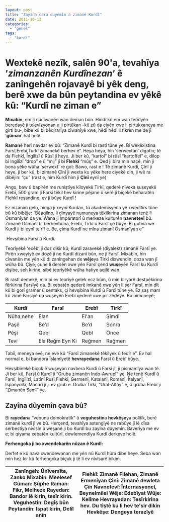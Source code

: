 ```yaml
---
layout: post
title: "Zayîna cara duyemîn a zimanê Kurdî"
date: 2011-10-12
categories: 
  - "genel"
tags: 
  - "kurdi"
---
```


# Wextekê nezîk, salên 90'a, tevahîya ’_zimanzanên Kurdînezan_’ ê **zanîngeh**ên rojavayê bi yêk deng, berê xwe da bûn **peytandin**a ev yêkê kû: “Kurdî ne ziman e”

  

**Mixabin**, em jî nucîwanên wan deman bûn. Hindî kû em wan teorîyên beredayê ji televîzyonan u ji pirtûkan -kû zû da ciyên xwe li pirtukxaneya me girti bu-, bibe kû bi bêqirarîya cîwanîyê xwe, hêdî hêdî li fikrên me de jî ’**gûman**’ hat holê.

  

**Raman**ê herî navdar ev bû: “Zimanê Kurdî bi rastî tûne ye. Bi wêkêxistina Farsî,Erebî,Turkî zimanekê berhev e”. Heya heya, hin ‘serwextan’ digotin; tê da Flehkî, Îngîlîzî û Rûsî jî heye. Ji ber kû, “kartol” bi rûsî “kartoffel” e, dilop bi Ingîlîzî “drop” e û “mij” jî bi **Flehkî** “mûş” e. Qed ji bîra min naçê, min ji bona yêke wûha 'serwext’ re got: Bawo, rast e ! Tê zimanê Kurdî, Çînî ji heye, ji ber kû, bi zimanê Çînî ji wexta ku yêke here ciyekê din, ji wê ra dibêjin: “çu” (rast e, him Kurdî him ji **Çînî** eynî ye)

  

Ango, baw û bapîrên me runiştîye kîloyekê Tirkî, qederê nîveka şuşeyekê Erebî, 500 gram jî Farsî têkil hev kirine pêjane û serê jî biçekê beharatên Flehkî reşandine, ev ji bûye Kurdî !

  

Ez nizanim gelo, hinga ji xeynî Kurdan, tû akademîsyena yê xwedîtirs tûne bû kû bibêje: “Bêaqîlno, li dinyayê numuneya têkilkirina zimanan tenê li Osmanîyan da ye. Wana ji Împaratorî û merkeze kulturên **navnetevî** bû. Zimanê Osmanî bi berhevbûna, Erebî, Tirkî û Farsî çê bûye. Bi gotina we Kurdî ji bi eynî te'rîf e. Be, çima Kurdî ne mîna zimanî Osmanîyan e”

  

 Hevşibîna Farsî û Kurdî.

  

Teorîyekê 'ecêb’ jî doz dikir kû; Kurdî zaravekê (dîyalekt) zimanê Farsî ye. Pirên xweyîyê ev dozê jî ne Kurdî dizanî bûn, ne jî Farsî. Mixabin, hin cîwanên me yên kû di zanîngehan de **wêje**ya Tirkî dixwendin, doza wan jî wûha bû. Çîye, çune li dersên xwe yên Farsî çend **wuşe**yên Farsî ku Kurdî dişibe, seh kirine, sibê teorîyêkê wûha hatiye aqilê wan.

  

Bi rastî demekê, min bi ev teorîyê gelek ecz bûm, û min biryarê destpêkirina fêrkirina Farsîyê da. Bi xebatên qederê imkanê xwe yên li ser Farsî, min dît kû bi gorî gramer û sentaks, çi hevşibîna Kurdî û Farsî tûne ye. Ez şaş mam kû zimê Farsîyê da wuşeyên Erebî qederê xwe pir zêdeye. Bo nimuneyê;

  
  
  
  
  
  
  
  
  
  
  
  
  
  
  
  
  
  
  
  
  
  
  
  
  
  
  
  
  
  
  
  
  
  
  

|     **Kurdî**      |     **Farsî**      |     **Erebî**      |     **Tirkî**      |
| --- | --- | --- | --- |
|     Nûha,nehe      |     Elan      |     El'an      |     Şimdi      |
|     Paşê      |     Be’d      |     Be’d      |     Sonra      |
|     Pêşî      |     Qebl      |     Qebl      |     Önce      |
|     Tevi      |     Ela Reğm Eyn Ki      |     Reğmen      |     Rağmen      |

  

  
  

  

Tabîî, meneya evê, ne eve kû “Farsî zimanekê têkîlyek û feqîr e”. Ev hal normal e, bi bandora Îslamîyetê **hevrayedana** Farsî û Erebî bûye.

  

Hevşibînekê biçuk ê wuşeyan navbera Kurdî û Farsî jî, ji pismamîya wan tê. Ji ber kû, Farsî û Kurdî ji “Gruba zimanên Indo-Awrupî” ye. Ne tenê Kurdî û Farsî, Ingîlîzî, Latînî,Rusî,Flehkî, Germenî, Katalanî, Romanî, Îtalyanî, Ispanyolkî, Macarî ji ji ev grub e. Gruba Tirkî, “Ural-Altay” e, û grûba Erebî ji “Zimanên Samî” ye.

  
  

## **Zayîna dûyemîn çava bû?**

  
  

Bi **rayedan**a “vebuna demokratîk” û **veguhestin**a **hevkêşe**ya polîtîk, berê zimanê kurdî jî ve bû. Herçend, tevahîya astengîyê ne rabûye jî lê dîsa serbestîya nivîsîn û weşanê ji bo Kurdî bu zayîna dûyemîn. Baverîya me ev e; bi qiyama xebatên kultûrî, dewlemendîya Kurdî derkeve holê.

  

  
  

  

**Ferhengoka ji bo xwendekarên nûzan ê Kurdî:**

  

Derfet e kû nava xwendewanan me yên nû Kurdî hûra dibe heye. Seba wan min hez kir kû ferhengoka biçuk ji tê li ev nîvîsarê bikim.

  
  
  
  
  
  
  
  
  

|     Zanîngeh: Ûnîversîte, Zanko      Mixabin: Meelesef      Gûman: Şûphe      Raman: Fikr, Melheze      Rayedan: Bandor lê kirin, tesîr kirin.      Veguhestin: Degîş bûn      Peytandin: Ispat kirin, Delîl anîn      |     Flehkî: Zimanê Filehan, Zimanê Ermenîyan      Çînî: Zimanê dewleta Çîn      Navnetevî: Înternasyonel, Beynelmilel      Wêje: Edebîyat      Wûje: Kelîme      Hevrayedan: Tesîrkirina hev. Du tîştê ku li hev te'sîr dikin      Hevkêşe: Dengeya terazîyê      |
| --- | --- |
